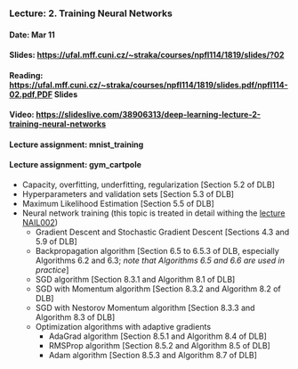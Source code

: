 ### Lecture: 2. Training Neural Networks
#### Date: Mar 11
#### Slides: https://ufal.mff.cuni.cz/~straka/courses/npfl114/1819/slides/?02
#### Reading: https://ufal.mff.cuni.cz/~straka/courses/npfl114/1819/slides.pdf/npfl114-02.pdf,PDF Slides
#### Video: https://slideslive.com/38906313/deep-learning-lecture-2-training-neural-networks
#### Lecture assignment: mnist_training
#### Lecture assignment: gym_cartpole

- Capacity, overfitting, underfitting, regularization [Section 5.2 of DLB]
- Hyperparameters and validation sets [Section 5.3 of DLB]
- Maximum Likelihood Estimation [Section 5.5 of DLB]
- Neural network training (this topic is treated in detail withing the [lecture NAIL002](https://is.cuni.cz/studium/eng/predmety/index.php?do=predmet&kod=NAIL002))
  - Gradient Descent and Stochastic Gradient Descent [Sections 4.3 and 5.9 of DLB]
  - Backpropagation algorithm [Section 6.5 to 6.5.3 of DLB, especially Algorithms 6.2 and 6.3; *note that Algorithms 6.5 and 6.6 are used in practice*]
  - SGD algorithm [Section 8.3.1 and Algorithm 8.1 of DLB]
  - SGD with Momentum algorithm [Section 8.3.2 and Algorithm 8.2 of DLB]
  - SGD with Nestorov Momentum algorithm [Section 8.3.3 and Algorithm 8.3 of DLB]
  - Optimization algorithms with adaptive gradients
    - AdaGrad algorithm [Section 8.5.1 and Algorithm 8.4 of DLB]
    - RMSProp algorithm [Section 8.5.2 and Algorithm 8.5 of DLB]
    - Adam algorithm [Section 8.5.3 and Algorithm 8.7 of DLB]
